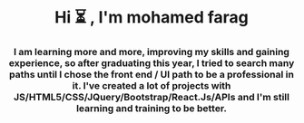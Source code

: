 <h1 align="center">Hi ⏳ , I'm mohamed farag</h1>
<h3 align="center"> I am learning more and more, improving my skills and gaining experience, so after graduating this year, I tried to search many paths until I chose the front end / UI path to be a professional in it.
I've created a lot of projects with JS/HTML5/CSS/JQuery/Bootstrap/React.Js/APIs and I'm still learning and training to be better. </h3>


